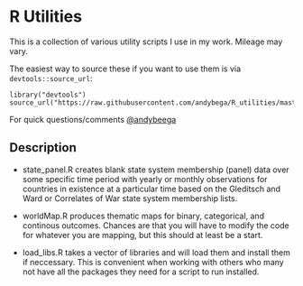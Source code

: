 R Utilities
===

This is a collection of various utility scripts I use in my work. Mileage may vary.

The easiest way to source these if you want to use them is via `devtools::source_url`:

```
library("devtools")
source_url("https://raw.githubusercontent.com/andybega/R_utilities/master/load_libs.R")
```

For quick questions/comments [@andybeega](https://twitter.com/andybeega)

Description
---

* state_panel.R creates blank state system membership (panel) data over some specific time period with yearly or monthly observations for countries in existence at a particular time based on the Gleditsch and Ward or Correlates of War state system membership lists.

* worldMap.R produces thematic maps for binary, categorical, and continous outcomes. Chances are that you will have to modify the code for whatever you are mapping, but this should at least be a start.

* load_libs.R takes a vector of libraries and will load them and install them if neccessary. This is convenient when working with others who many not have all the packages they need for a script to run installed. 